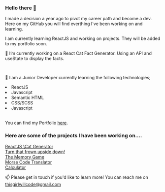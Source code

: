 ### Hello there 👋

I made a decision a year ago to pivot my career path and become a dev. 
Here on my GitHub you will find everthing I've been working on and learning. 

I am currently learning ReactJS and working on projects. They will be added to my portfolio soon. 

🔭 I’m currently working on a React Cat Fact Generator. Using an API and useState to display the facts.

</br>

🌱 I am a Junior Developer currently learning the following technologies;

<li>ReactJS</li>
<li>Javascript</li>
<li>Semantic HTML</li>
<li>CSS/SCSS</li>
<li>Javascript</li>

</br>

You can find my Portfolio [here](https://sod09.github.io/sod_nology_portfolio/).

<h3> Here are some of the projects I have been working on....</h3>

[ReactJS \Cat Generator](https://sod09.github.io/react-cat-fact-generator/)
</br>
[Turn that frown upside down!](https://sod09.github.io/javascript-smiles-game/)
</br>
[The Memory Game](https://sod09.github.io/nology_javascript_game/)
</br>
[Morse Code Translator](https://sod09.github.io/nology-morse-code/)
</br>
[Calculator](https://sod09.github.io/nology_calculator/)



📫 Please get in touch if you'd like to learn more! You can reach me on thisgirlwillcode@gmail.com
